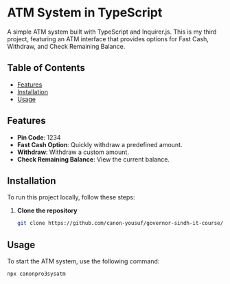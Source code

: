 # ATM System in TypeScript

A simple ATM system built with TypeScript and Inquirer.js. This is my third project, featuring an ATM interface that provides options for Fast Cash, Withdraw, and Check Remaining Balance.

## Table of Contents

- [Features](#features)
- [Installation](#installation)
- [Usage](#usage)


## Features

- **Pin Code**: 1234
- **Fast Cash Option**: Quickly withdraw a predefined amount.
- **Withdraw**: Withdraw a custom amount.
- **Check Remaining Balance**: View the current balance.

## Installation

To run this project locally, follow these steps:

1. **Clone the repository**
    ```sh
    git clone https://github.com/canon-yousuf/governor-sindh-it-course/tree/main/learning-typescript/node_projects/ATM%20System
    ```

## Usage

To start the ATM system, use the following command:

```sh
npx canonpro3sysatm

